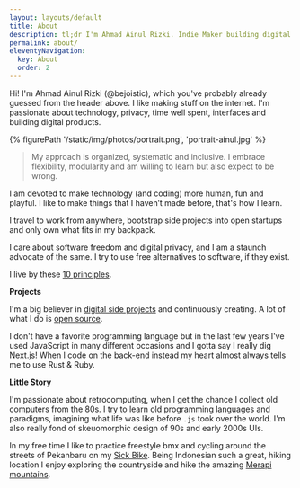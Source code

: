 ```yaml
---
layout: layouts/default
title: About
description: tl;dr I'm Ahmad Ainul Rizki. Indie Maker building digital products for the web and travel to work from anywhere.
permalink: about/
eleventyNavigation:
  key: About
  order: 2
---
```


Hi! I'm Ahmad Ainul Rizki (@bejoistic), which you've probably already guessed from the header above. I like making stuff on the internet. I'm passionate about technology, privacy, time well spent, interfaces and building digital products.

{% figurePath '/static/img/photos/portrait.png', 'portrait-ainul.jpg' %}

> My approach is organized, systematic and inclusive. I embrace flexibility, modularity and am willing to learn but also expect to be wrong.

I am devoted to make technology (and coding) more human, fun and playful. I like to make things that I haven’t made before, that's how I learn.

I travel to work from anywhere, bootstrap side projects into open startups and only own what fits in my backpack.

I care about software freedom and digital privacy, and I am a staunch advocate of the same. I try to use free alternatives to software, if they exist.

I live by these [10 principles](/principles).

**Projects**

I'm a big believer in [digital side projects][projects] and continuously creating. A lot of what I do is [open source][os].

I don't have a favorite programming language but in the last few years I've used JavaScript in many different occasions and I gotta say I really dig Next.js! When I code on the back-end instead my heart almost always tells me to use Rust & Ruby.

**Little Story**

I'm passionate about retrocomputing, when I get the chance I collect old computers from the 80s. I try to learn old programming languages and paradigms, imagining what life was like before `.js` took over the world. I'm also really fond of skeuomorphic design of 90s and early 2000s UIs.

In my free time I like to practice freestyle bmx and cycling around the streets of Pekanbaru on my [Sick Bike](bike). Being Indonesian such a great, hiking location I enjoy exploring the countryside and hike the amazing [Merapi mountains](merapi).

[bike]: https://harobikes.com/collections/bmx/products/interstate-2020
[merapi]: https://en.wikipedia.org/wiki/Mount_Merapi
[projects]: /projects
[os]: https://github.com/bejoistic
